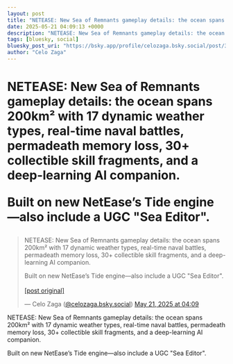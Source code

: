 ```yaml
---
layout: post
title: "NETEASE: New Sea of Remnants gameplay details: the ocean spans 200km² with 17 dynamic weather types, real-time naval battles, permadeath memory loss, 30+ collectible skill fragments, and a deep-learning AI companion.   Built on new NetEase’s Tide engine—also include a UGC \"Sea Editor\"."
date: 2025-05-21 04:09:13 +0000
description: "NETEASE: New Sea of Remnants gameplay details: the ocean spans 200km² with 17 dynamic weather types, real-time naval battles, permadeath memory loss, 30..."
tags: [bluesky, social]
bluesky_post_uri: "https://bsky.app/profile/celozaga.bsky.social/post/3lpnq5kjhfa2z"
author: "Celo Zaga"
---
```


<h1 class="bluesky-post-title">NETEASE: New Sea of Remnants gameplay details: the ocean spans 200km² with 17 dynamic weather types, real-time naval battles, permadeath memory loss, 30+ collectible skill fragments, and a deep-learning AI companion. 

Built on new NetEase’s Tide engine—also include a UGC "Sea Editor".</h1>


<blockquote class="bluesky-embed" data-bluesky-uri="at://did:plc:lmh6rennptq77inaztnovw4b/app.bsky.feed.post/3lpnq5kjhfa2z" data-bluesky-embed-color-mode="system">
<p lang="">NETEASE: New Sea of Remnants gameplay details: the ocean spans 200km² with 17 dynamic weather types, real-time naval battles, permadeath memory loss, 30+ collectible skill fragments, and a deep-learning AI companion. 

Built on new NetEase’s Tide engine—also include a UGC "Sea Editor".<br><br><a href="https://bsky.app/profile/celozaga.bsky.social/post/3lpnq5kjhfa2z">[post original]</a></p>
&mdash; Celo Zaga (<a href="https://bsky.app/profile/did:plc:lmh6rennptq77inaztnovw4b">@celozaga.bsky.social</a>) <a href="https://bsky.app/profile/celozaga.bsky.social/post/3lpnq5kjhfa2z">May 21, 2025 at 04:09</a>
</blockquote>
<script async src="https://embed.bsky.app/static/embed.js" charset="utf-8"></script>


<p class="bluesky-post-description">NETEASE: New Sea of Remnants gameplay details: the ocean spans 200km² with 17 dynamic weather types, real-time naval battles, permadeath memory loss, 30+ collectible skill fragments, and a deep-learning AI companion. 

Built on new NetEase’s Tide engine—also include a UGC "Sea Editor".</p>
